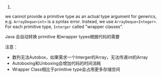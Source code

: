 1. 
we cannot provide a primitive type as an actual type argument for generics, e.g. `ArrayDeque<int>` is a syntax error. Instead, we use `ArrayDeque<Integer>`. For each primitive type, `Interger` called "wrapper classes".

Java 会自动转换 primitive 和wrapper types根据代码的需要

注意：
 - 数列无法Autobox，如果需求一个Interger的Array，无法传递int的Array
 - Autoboxing和Unboxing会增加代码的时间消耗
 - Wrapper Class相比于primitive type会占用更多存储空间

<!--stackedit_data:
eyJoaXN0b3J5IjpbLTI3MTE2OTM3OV19
-->